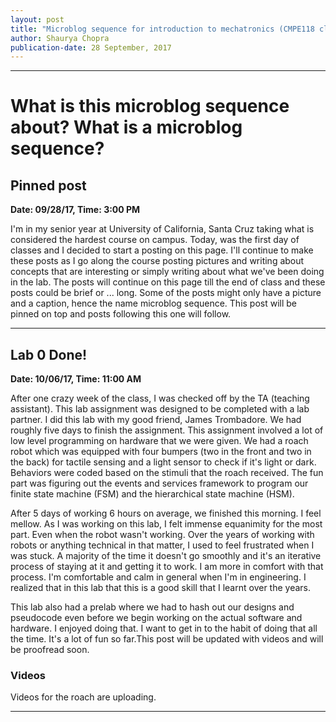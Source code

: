 ```yaml
---
layout: post
title: "Microblog sequence for introduction to mechatronics (CMPE118 class) at UCSC"
author: Shaurya Chopra
publication-date: 28 September, 2017
---
```


---
# What is this microblog sequence about? What is a microblog sequence?

## Pinned post
**Date: 09/28/17, Time: 3:00 PM**

I'm in my senior year at University of California, Santa Cruz taking
what is considered the hardest course on campus. Today, was the first
day of classes and I decided to start a posting on this page. I'll
continue to make these posts as I go along the course posting
pictures and writing about concepts that are interesting
or simply writing about what we've been doing in the lab. The posts
will continue on this page till the end of class and these posts could
be brief or ... long. Some of the posts might only have a picture and
a caption, hence the name microblog sequence. This post will be pinned
on top and posts following this one will follow. 

---

## Lab 0 Done!
**Date: 10/06/17, Time: 11:00 AM**

After one crazy week of the class, I was checked off by the TA (teaching
assistant). This lab assignment was designed to be completed with a lab partner.
I did this lab with my good friend, James Trombadore. We had roughly five days
to finish the assignment. This assignment involved a lot of low level
programming on hardware that we were given. We had a roach robot which was
equipped with four bumpers (two in the front and two in the back) for tactile
sensing and a light sensor to check if it's light or dark. Behaviors were coded
based on the stimuli that the roach received. The fun part was figuring out the
events and services framework to program our finite state machine (FSM) and the
hierarchical state machine (HSM). 

After 5 days of working 6 hours on average, we
finished this morning. I feel mellow. As I was working on this lab, I felt
immense equanimity for the most part. Even when the robot wasn't working. Over
the years of working with robots or anything technical in that matter, I used to
feel frustrated when I was stuck. A majority of the time it doesn't go smoothly
and it's an iterative process of staying at it and getting it to work. I am more
in comfort with that process. I'm comfortable and calm in general when I'm in
engineering. I realized that in this lab that this is a good skill that I learnt
over the years. 

This lab also had a prelab where we had to hash out our designs and pseudocode
even before we begin working on the actual software and hardware. I enjoyed
doing that. I want to get in to the habit of doing that all the time. It's a lot
of fun so far.This post will be updated with videos
and will be proofread soon. 


### Videos
Videos for the roach are uploading. 

---
